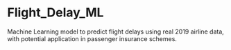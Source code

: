 # Flight_Delay_ML
Machine Learning model to predict flight delays using real 2019 airline data, with potential application in passenger insurance schemes.
